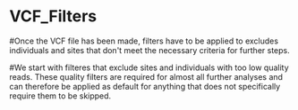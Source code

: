# VCF_Filters

#Once the VCF file has been made, filters have to be applied to excludes individuals and sites that don't meet the necessary criteria for further steps.

#We start with filteres that exclude sites and individuals with too low quality reads. These quality filters are required for almost all further analyses and can therefore be applied as default for anything that does not specifically require them to be skipped.
